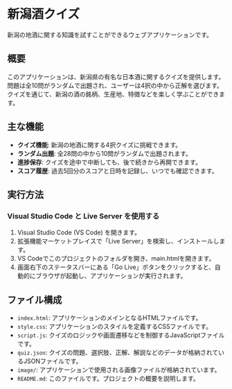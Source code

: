 # 新潟酒クイズ

新潟の地酒に関する知識を試すことができるウェブアプリケーションです。

## 概要

このアプリケーションは、新潟県の有名な日本酒に関するクイズを提供します。
問題は全10問がランダムで出題され、ユーザーは4択の中から正解を選びます。
クイズを通じて、新潟の酒の銘柄、生産地、特徴などを楽しく学ぶことができます。

## 主な機能

- **クイズ機能**: 新潟の地酒に関する4択クイズに挑戦できます。
- **ランダム出題**: 全28問の中から10問がランダムで出題されます。
- **進捗保存**: クイズを途中で中断しても、後で続きから再開できます。
- **スコア履歴**: 過去5回分のスコアと日時を記録し、いつでも確認できます。

## 実行方法

### Visual Studio Code と Live Server を使用する

1.  Visual Studio Code (VS Code) を開きます。
2.  拡張機能マーケットプレイスで「Live Server」を検索し、インストールします。
3.  VS Codeでこのプロジェクトのフォルダを開き、main.htmlを開きます。
4.  画面右下のステータスバーにある「Go Live」ボタンをクリックすると、自動的にブラウザが起動し、アプリケーションが実行されます。

## ファイル構成

-   `index.html`: アプリケーションのメインとなるHTMLファイルです。
-   `style.css`: アプリケーションのスタイルを定義するCSSファイルです。
-   `script.js`: クイズのロジックや画面遷移などを制御するJavaScriptファイルです。
-   `quiz.json`: クイズの問題、選択肢、正解、解説などのデータが格納されているJSONファイルです。
-   `image/`: アプリケーションで使用される画像ファイルが格納されています。
-   `README.md`: このファイルです。プロジェクトの概要を説明します。
